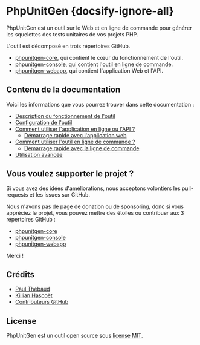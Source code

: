 # PhpUnitGen {docsify-ignore-all}

PhpUnitGen est un outil sur le Web et en ligne de commande pour générer les
squelettes des tests unitaires de vos projets PHP.

L'outil est décomposé en trois répertoires GitHub.

- [phpunitgen-core](https://github.com/paul-thebaud/phpunitgen-core), qui contient le cœur du fonctionnement de l'outil.
- [phpunitgen-console](https://github.com/paul-thebaud/phpunitgen-console), qui contient l'outil en ligne de commande.
- [phpunitgen-webapp](https://github.com/paul-thebaud/phpunitgen-webapp), qui contient l'application Web et l'API.

## Contenu de la documentation

Voici les informations que vous pourrez trouver dans cette documentation :

- [Description du fonctionnement de l'outil](/fr/how-does-it-work.md)
- [Configuration de l'outil](/fr/configuration.md)
- [Comment utiliser l'application en ligne ou l'API ?](/fr/webapp.md)
    - [Démarrage rapide avec l'application web](/fr/webapp.md#démarrage-rapide)
- [Comment utiliser l'outil en ligne de commande ?](/fr/command-line.md)
    - [Démarrage rapide avec la ligne de commande](/fr/command-line.md#démarrage-rapide)
- [Utilisation avancée](/fr/advanced-usage.md)

## Vous voulez supporter le projet ?

Si vous avez des idées d'améliorations, nous acceptons volontiers les pull-requests et les issues sur GitHub.

Nous n'avons pas de page de donation ou de sponsoring, donc si vous appréciez le projet, vous pouvez
mettre des étoiles ou contribuer aux 3 répertoires GitHub : 

- [phpunitgen-core](https://github.com/paul-thebaud/phpunitgen-core)
- [phpunitgen-console](https://github.com/paul-thebaud/phpunitgen-console)
- [phpunitgen-webapp](https://github.com/paul-thebaud/phpunitgen-webapp)

Merci !

## Crédits

- [Paul Thébaud](https://github/paul-thebaud)
- [Killian Hascoët](https://github.com/KillianH)
- [Contributeurs GitHub](https://github.com/paul-thebaud/phpunitgen-core/graphs/contributors)

## License

PhpUnitGen est un outil open source sous
[license MIT](https://opensource.org/licenses/MIT).

